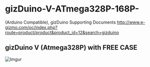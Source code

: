 # gizDuino-V-ATmega328P-168P-
(Arduino Compatible), gizDuino Supporting Documents
<http://www.e-gizmo.com/oc/index.php?route=product/product&product_id=12&search=gizduino>

gizDuino V (Atmega328P) with FREE CASE
-------
![Imgur](http://i.imgur.com/udAD9Px.jpg)

